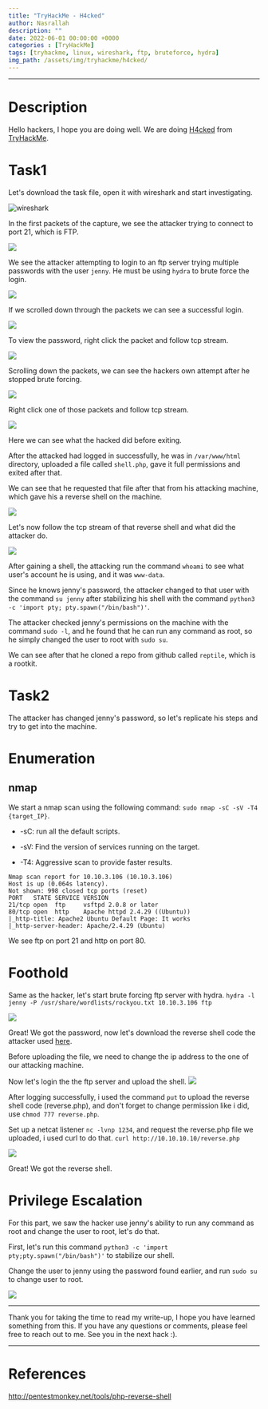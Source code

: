 ```yaml
---
title: "TryHackMe - H4cked"
author: Nasrallah
description: ""
date: 2022-06-01 00:00:00 +0000
categories : [TryHackMe]
tags: [tryhackme, linux, wireshark, ftp, bruteforce, hydra]
img_path: /assets/img/tryhackme/h4cked/
---
```


<div align="center"> <script src="https://tryhackme.com/badge/367641"></script> </div>

---


# **Description**

Hello hackers, I hope you are doing well. We are doing [H4cked](https://tryhackme.com/room/h4cked) from [TryHackMe](https://tryhackme.com).

# Task1

Let's download the task file, open it with wireshark and start investigating.

![wireshark](1.png)

In the first packets of the capture, we see the attacker trying to connect to port 21, which is FTP.

![](2.png)

We see the attacker attempting to login to an ftp server trying multiple passwords with the user `jenny`. He must be using `hydra` to brute force the login.

![](3.png)

If we scrolled down through the packets we can see a successful login.

![](4.png)

To view the password, right click the packet and follow tcp stream.

![](5.png)

Scrolling down the packets, we can see the hackers own attempt after he stopped brute forcing.

![](6.png)

Right click one of those packets and follow tcp stream.

![](7.png)

Here we can see what the hacked did before exiting.

After the attacked had logged in successfully, he was in `/var/www/html` directory, uploaded a file called `shell.php`, gave it full permissions and exited after that.

We can see that he requested that file after that from his attacking machine, which gave his a reverse shell on the machine.

![](8.png)

Let's now follow the tcp stream of that reverse shell and what did the attacker do.

![](9.png)

After gaining a shell, the attacking run the command `whoami` to see what user's account he is using, and it was `www-data`.

Since he knows jenny's password, the attacker changed to that user with the command `su jenny` after stabilizing his shell with the command `python3 -c 'import pty; pty.spawn("/bin/bash")'`.

The attacker checked jenny's permissions on the machine with the command `sudo -l`, and he found that he can run any command as root, so he simply changed the user to root with `sudo su`.

We can see after that he cloned a repo from github called `reptile`, which is a rootkit.

# Task2

The attacker has changed jenny's password, so let's replicate his steps and try to get into the machine.

# **Enumeration**
## nmap

We start a nmap scan using the following command: `sudo nmap -sC -sV -T4 {target_IP}`.

- -sC: run all the default scripts.

- -sV: Find the version of services running on the target.

- -T4: Aggressive scan to provide faster results.

```Terminal
Nmap scan report for 10.10.3.106 (10.10.3.106)
Host is up (0.064s latency).
Not shown: 998 closed tcp ports (reset)
PORT   STATE SERVICE VERSION
21/tcp open  ftp     vsftpd 2.0.8 or later
80/tcp open  http    Apache httpd 2.4.29 ((Ubuntu))
|_http-title: Apache2 Ubuntu Default Page: It works
|_http-server-header: Apache/2.4.29 (Ubuntu)
```

We see ftp on port 21 and http on port 80.

# **Foothold**

Same as the hacker, let's start brute forcing ftp server with hydra. `hydra -l jenny -P /usr/share/wordlists/rockyou.txt 10.10.3.106 ftp`

![](10.png)

Great! We got the password, now let's download the reverse shell code the attacker used [here](http://pentestmonkey.net/tools/php-reverse-shell).

Before uploading the file, we need to change the ip address to the one of our attacking machine.

Now let's login the the ftp server and upload the shell.
![](11.png)

After logging successfully, i used the command `put` to upload the reverse shell code (reverse.php), and don't forget to change permission like i did, use `chmod 777 reverse.php`.

Set up a netcat listener `nc -lvnp 1234`, and request the reverse.php file we uploaded, i used curl to do that. `curl http://10.10.10.10/reverse.php`

![](12.png)

Great! We got the reverse shell.

# **Privilege Escalation**

For this part, we saw the hacker use jenny's ability to run any command as root and change the user to root, let's do that.

First, let's run this command `python3 -c 'import pty;pty.spawn("/bin/bash")'` to stabilize our shell.

Change the user to jenny using the password found earlier, and run `sudo su` to change user to root.

![](13.png)

---

Thank you for taking the time to read my write-up, I hope you have learned something from this. If you have any questions or comments, please feel free to reach out to me. See you in the next hack :).

---

# References

http://pentestmonkey.net/tools/php-reverse-shell